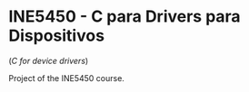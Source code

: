 INE5450 - C para Drivers para Dispositivos
==========================================
(_C for device drivers_)

Project of the INE5450 course.
